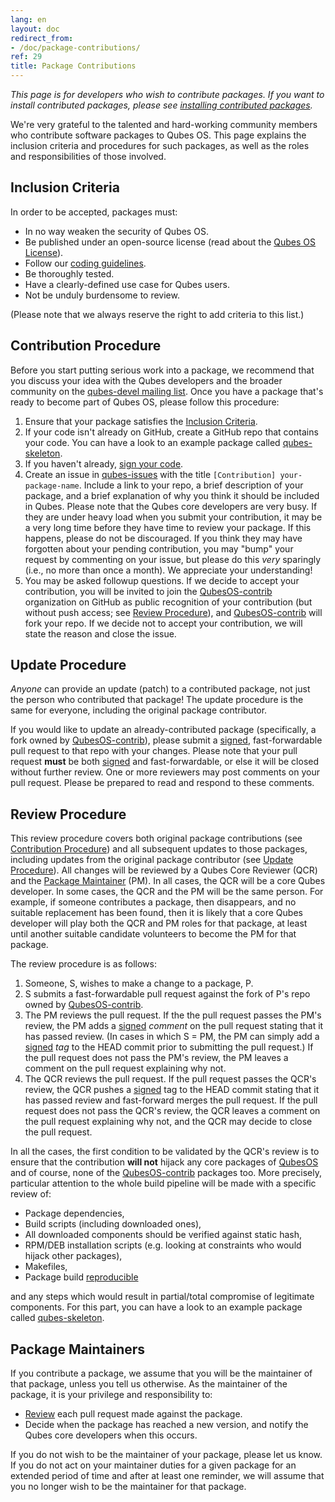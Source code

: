```yaml
---
lang: en
layout: doc
redirect_from:
- /doc/package-contributions/
ref: 29
title: Package Contributions
---
```



_This page is for developers who wish to contribute packages.
If you want to install contributed packages, please see [installing contributed packages](/doc/installing-contributed-packages/)._

We're very grateful to the talented and hard-working community members who contribute software packages to Qubes OS.
This page explains the inclusion criteria and procedures for such packages, as well as the roles and responsibilities of those involved.

Inclusion Criteria
------------------

In order to be accepted, packages must:

* In no way weaken the security of Qubes OS.
* Be published under an open-source license (read about the [Qubes OS License](/doc/license/)).
* Follow our [coding guidelines](/doc/coding-style/).
* Be thoroughly tested.
* Have a clearly-defined use case for Qubes users.
* Not be unduly burdensome to review.

(Please note that we always reserve the right to add criteria to this list.)

Contribution Procedure
----------------------

Before you start putting serious work into a package, we recommend that you discuss your idea with the Qubes developers and the broader community on the [qubes-devel mailing list](/support/#qubes-devel).
Once you have a package that's ready to become part of Qubes OS, please follow this procedure:

1. Ensure that your package satisfies the [Inclusion Criteria](#inclusion-criteria).
2. If your code isn't already on GitHub, create a GitHub repo that contains your code. You can have a look to an example package called [qubes-skeleton](https://github.com/QubesOS-contrib/qubes-skeleton).
3. If you haven't already, [sign your code](/doc/code-signing/).
4. Create an issue in [qubes-issues](https://github.com/QubesOS/qubes-issues/issues/) with the title `[Contribution] your-package-name`.
   Include a link to your repo, a brief description of your package, and a brief explanation of why you think it should be included in Qubes.
   Please note that the Qubes core developers are very busy.
   If they are under heavy load when you submit your contribution, it may be a very long time before they have time to review your package.
   If this happens, please do not be discouraged.
   If you think they may have forgotten about your pending contribution, you may "bump" your request by commenting on your issue, but please do this *very* sparingly (i.e., no more than once a month).
   We appreciate your understanding!
5. You may be asked followup questions.
   If we decide to accept your contribution, you will be invited to join the [QubesOS-contrib](https://github.com/QubesOS-contrib) organization on GitHub as public recognition of your contribution (but without push access; see [Review Procedure](#review-procedure)), and [QubesOS-contrib](https://github.com/QubesOS-contrib) will fork your repo.
   If we decide not to accept your contribution, we will state the reason and close the issue.

Update Procedure
----------------

*Anyone* can provide an update (patch) to a contributed package, not just the person who contributed that package!
The update procedure is the same for everyone, including the original package contributor.

If you would like to update an already-contributed package (specifically, a fork owned by [QubesOS-contrib](https://github.com/QubesOS-contrib)), please submit a [signed](/doc/code-signing/), fast-forwardable pull request to that repo with your changes.
Please note that your pull request **must** be both [signed](/doc/code-signing/) and fast-forwardable, or else it will be closed without further review.
One or more reviewers may post comments on your pull request.
Please be prepared to read and respond to these comments.

Review Procedure
----------------

This review procedure covers both original package contributions (see [Contribution Procedure](#contribution-procedure)) and all subsequent updates to those packages, including updates from the original package contributor (see [Update Procedure](#update-procedure)).
All changes will be reviewed by a Qubes Core Reviewer (QCR) and the [Package Maintainer](#package-maintainers) (PM).
In all cases, the QCR will be a core Qubes developer.
In some cases, the QCR and the PM will be the same person.
For example, if someone contributes a package, then disappears, and no suitable replacement has been found, then it is likely that a core Qubes developer will play both the QCR and PM roles for that package, at least until another suitable candidate volunteers to become the PM for that package.

The review procedure is as follows:

1. Someone, S, wishes to make a change to a package, P.
2. S submits a fast-forwardable pull request against the fork of P's repo owned by [QubesOS-contrib](https://github.com/QubesOS-contrib).
3. The PM reviews the pull request.
   If the the pull request passes the PM's review, the PM adds a [signed](/doc/code-signing/) *comment* on the pull request stating that it has passed review.
   (In cases in which S = PM, the PM can simply add a [signed](/doc/code-signing/) *tag* to the HEAD commit prior to submitting the pull request.)
   If the pull request does not pass the PM's review, the PM leaves a comment on the pull request explaining why not.
4. The QCR reviews the pull request.
   If the pull request passes the QCR's review, the QCR pushes a [signed](/doc/code-signing/) tag to the HEAD commit stating that it has passed review and fast-forward merges the pull request.
   If the pull request does not pass the QCR's review, the QCR leaves a comment on the pull request explaining why not, and the QCR may decide to close the pull request.

In all the cases, the first condition to be validated by the QCR's review is to ensure that the contribution **will not** hijack any core packages of [QubesOS](https://github.com/QubesOS) and of course, none of the [QubesOS-contrib](https://github.com/QubesOS-contrib) packages too. More precisely, particular attention to the whole build pipeline will be made with a specific review of:

* Package dependencies,
* Build scripts (including downloaded ones),
* All downloaded components should be verified against static hash,
* RPM/DEB installation scripts (e.g. looking at constraints who would hijack other packages),
* Makefiles,
* Package build [reproducible](https://reproducible-builds.org/)

and any steps which would result in partial/total compromise of legitimate components. For this part, you can have a look to an example package called [qubes-skeleton](https://github.com/QubesOS-contrib/qubes-skeleton).

Package Maintainers
-------------------

If you contribute a package, we assume that you will be the maintainer of that package, unless you tell us otherwise.
As the maintainer of the package, it is your privilege and responsibility to:

* [Review](#review-procedure) each pull request made against the package.
* Decide when the package has reached a new version, and notify the Qubes core developers when this occurs.

If you do not wish to be the maintainer of your package, please let us know.
If you do not act on your maintainer duties for a given package for an extended period of time and after at least one reminder, we will assume that you no longer wish to be the maintainer for that package.

